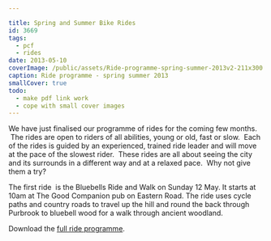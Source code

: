 ```yaml
---

title: Spring and Summer Bike Rides
id: 3669
tags:
  - pcf
  - rides
date: 2013-05-10
coverImage: /public/assets/Ride-programme-spring-summer-2013v2-211x300.jpg
caption: Ride programme - spring summer 2013
smallCover: true
todo:
  - make pdf link work
  - cope with small cover images
---
```


We have just finalised our programme of rides for the coming few months.  The rides are open to riders of all abilities, young or old, fast or slow.  Each of the rides is guided by an experienced, trained ride leader and will move at the pace of the slowest rider.  These rides are all about seeing the city and its surrounds in a different way and at a relaxed pace.  Why not give them a try?

The first ride  is the Bluebells Ride and Walk on Sunday 12 May. It starts at 10am at The Good Companion pub on Eastern Road. The ride uses cycle paths and country roads to travel up the hill and round the back through Purbrook to bluebell wood for a walk through ancient woodland.

Download the [full ride programme](/assets/Ride-programme-spring-summer-2013v2.pdf).
